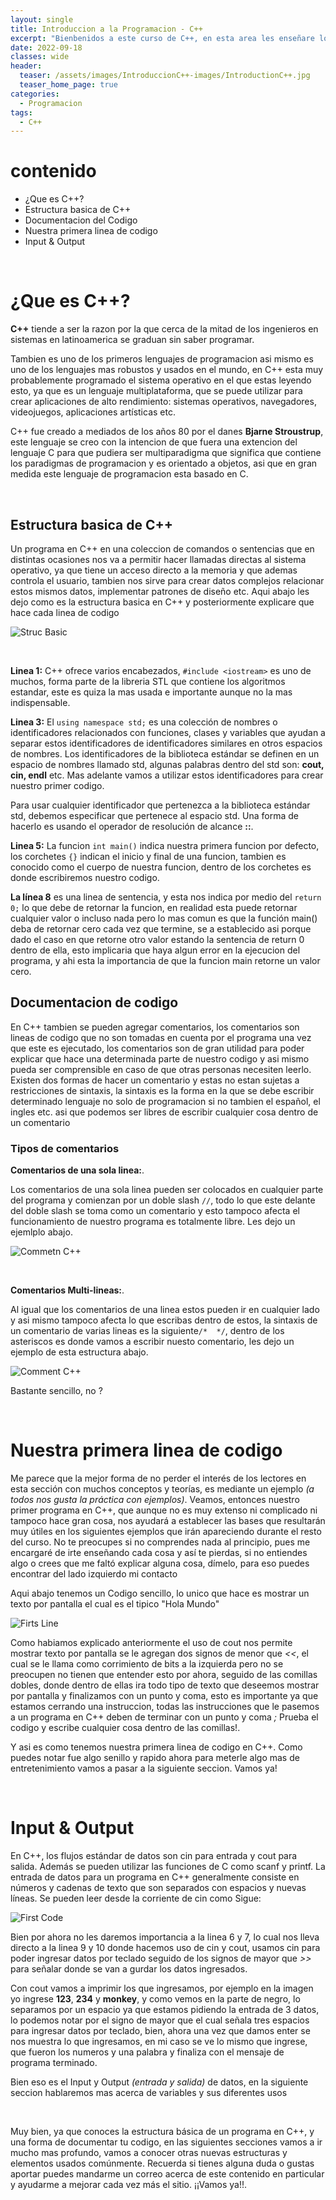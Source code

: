 ```yaml
---
layout: single
title: Introduccion a la Programacion - C++
excerpt: "Bienbenidos a este curso de C++, en esta area les enseñare lo basico, donde programaremos nuestra primera linea de codigo, veremos la estrucutra por defecto y que hace cada parte parte."
date: 2022-09-18
classes: wide
header:
  teaser: /assets/images/IntroduccionC++-images/IntroductionC++.jpg
  teaser_home_page: true
categories:
  - Programacion
tags:  
  - C++ 
---
```


# contenido
* ¿Que es C++?
* Estructura basica de C++
* Documentacion del Codigo
* Nuestra primera linea de codigo
* Input & Output

<br>

# ¿Que es C++?


**C++** tiende a ser la razon por la que cerca de la mitad de los ingenieros en sistemas en latinoamerica se graduan sin saber programar.

Tambien es uno de los primeros lenguajes de programacion asi mismo es uno de los lenguajes mas robustos y usados en el mundo, en C++ esta muy probablemente programado el sistema operativo en el que estas leyendo esto, ya que es un lenguaje multiplataforma, que se puede utilizar para crear aplicaciones de alto rendimiento: sistemas operativos, navegadores, videojuegos, aplicaciones artísticas etc.

C++ fue creado a mediados de los años 80 por el danes **Bjarne Stroustrup**, este lenguaje se creo con la intencion de que fuera una extencion del lenguaje C para que pudiera ser multiparadigma que significa que contiene los paradigmas de programacion y es orientado a objetos, asi que en gran medida este lenguaje de programacion esta basado en C.

<br>

## Estructura basica de C++

Un programa en C++ en una coleccion de comandos o sentencias que en distintas ocasiones nos va a permitir hacer llamadas directas al sistema operativo, ya que tiene un acceso directo a la memoria y que ademas controla el usuario, tambien nos sirve para crear datos complejos relacionar estos mismos datos, implementar patrones de diseño etc.
Aqui abajo les dejo como es la estructura basica en C++ y posteriormente explicare que hace cada linea de codigo

![Struc Basic](/assets/images/IntroduccionC++-images/StrucBasic.png)

<br>

**Linea 1:** C++ ofrece varios encabezados, `#include <iostream>` es uno de muchos, forma parte de la libreria STL que contiene los algoritmos estandar, este es quiza la mas usada e importante aunque no la mas indispensable.

**Linea 3:** El `using namespace std;` es una colección de nombres o identificadores relacionados con funciones, clases y variables que ayudan a separar estos identificadores de identificadores similares en otros espacios de nombres. Los identificadores de la biblioteca estándar se definen en un espacio de nombres llamado std, algunas palabras dentro del std son: **cout, cin, endl** etc. Mas adelante vamos a utilizar estos identificadores para crear nuestro primer codigo.

Para usar cualquier identificador que pertenezca a la biblioteca estándar std, debemos especificar que pertenece al espacio std. Una forma de hacerlo es usando el operador de resolución de alcance **::**.

**Linea 5:** La funcion `int main()` indica nuestra primera funcion por defecto, los corchetes `{}` indican el inicio y final de una funcion, tambien es conocido como el cuerpo de nuestra funcion, dentro de los corchetes es donde escribiremos nuestro codigo.

**La línea 8** es una linea de sentencia, y esta nos indica por medio del `return 0;` lo que debe de retornar la funcion, en realidad esta puede retornar cualquier valor o incluso nada pero lo mas comun es que la función main() deba de retornar cero cada vez que termine, se a establecido asi porque dado el caso en que retorne otro valor estando la sentencia de return 0 dentro de ella, esto implicaria que haya algun error en la ejecucion del programa, y ahi esta la importancia de que la funcion main retorne un valor cero.


## Documentacion de codigo

En C++ tambien se pueden agregar comentarios, los comentarios son lineas de codigo que no son tomadas en cuenta por el programa una vez que este es ejecutado, los comentarios son de gran utilidad para poder explicar que hace una determinada parte de nuestro codigo y asi mismo pueda ser comprensible en caso de que otras personas necesiten leerlo.
Existen dos formas de hacer un comentario y estas no estan sujetas a restricciones de sintaxis, la sintaxis es la forma en la que se debe escribir determinado lenguaje no solo de programacion si no tambien el español, el ingles etc. asi que podemos ser libres de escribir cualquier cosa dentro de un comentario


### Tipos de comentarios

**Comentarios de una sola linea:**.

Los comentarios de una sola linea pueden ser colocados en cualquier parte del programa y comienzan por un doble slash `//`, todo lo que este delante del doble slash se toma como un comentario y esto tampoco afecta el funcionamiento de nuestro programa es totalmente libre.
Les dejo un ejemlplo abajo.

![Commetn C++](/assets/images/IntroduccionC++-images/comentarioUnalinea.png)

<br>

**Comentarios Multi-lineas:**. 

Al igual que los comentarios de una linea estos pueden ir en cualquier lado y asi mismo tampoco afecta lo que escribas dentro de estos, la sintaxis de un comentario de varias lineas es la siguiente`/*  */`, dentro de los asteriscos es donde vamos a escribir nuesto comentario, les dejo un ejemplo de esta estructura abajo.

![Comment C++](/assets/images/IntroduccionC++-images/comentarioMulti.png)

Bastante sencillo, no ?

<br>

# Nuestra primera linea de codigo

Me parece que la mejor forma de no perder el interés de los lectores en esta sección con muchos conceptos y teorías, es mediante un ejemplo *(a todos nos gusta la práctica con ejemplos)*. Veamos, entonces nuestro primer programa en C++, que aunque no es muy extenso ni complicado ni tampoco hace gran cosa, nos ayudará a establecer las bases que resultarán muy útiles en los siguientes ejemplos que irán apareciendo durante el resto del curso. No te preocupes si no comprendes nada al principio, pues me encargaré de irte enseñando cada cosa y así te pierdas, si no entiendes algo o crees que me faltó explicar alguna cosa, dímelo, para eso puedes encontrar del lado izquierdo mi contacto

Aqui abajo tenemos un Codigo sencillo, lo unico que hace es mostrar un texto por pantalla el cual es el tipico "Hola Mundo"

![Firts Line](/assets/images/IntroduccionC++-images/FirstLine.jpg)

Como habiamos explicado anteriormente el uso de cout nos permite mostrar texto por pantalla se le agregan dos signos de menor que *<<*, el cual se le llama como corrimiento de bits a la izquierda pero no se preocupen no tienen que entender esto por ahora, seguido de las comillas dobles, donde dentro de ellas ira todo tipo de texto que deseemos mostrar por pantalla y finalizamos con un punto y coma, esto es importante ya que estamos cerrando una instruccion, todas las instrucciones que le pasemos a un programa en C++ deben de terminar con un punto y coma *;*
Prueba el codigo y escribe cualquier cosa dentro de las comillas!.

Y asi es como tenemos nuestra primera linea de codigo en C++.
Como puedes notar fue algo senillo y rapido ahora para meterle algo mas de entretenimiento vamos a pasar a la siguiente seccion. Vamos ya!

<br>

# Input & Output

En C++, los flujos estándar de datos son cin para entrada y cout para salida. Además se pueden utilizar las funciones de C como scanf y printf. La entrada de datos para un programa en C++ generalmente consiste en números y cadenas de texto que son separados con espacios y nuevas líneas. Se pueden leer desde la corriente de cin como Sigue:

![First Code](/assets/images/IntroduccionC++-images/FirstCode.jpg)

Bien por ahora no les daremos importancia a la linea 6 y 7, lo cual nos lleva directo a la linea 9 y 10 donde hacemos uso de cin y cout, usamos cin para poder ingresar datos por teclado seguido de los signos de mayor que *>>* para señalar donde se van a gurdar los datos ingresados.

Con cout vamos a imprimir los que ingresamos, por ejemplo en la imagen yo ingrese **123**, **234** y **monkey**, y como vemos en la parte de negro, lo separamos por un espacio ya que estamos pidiendo la entrada de 3 datos, lo podemos notar por el signo de mayor que el cual señala tres espacios para ingresar datos por teclado, bien, ahora una vez que damos enter se nos muestra lo que ingresamos, en mi caso se ve lo mismo que ingrese, que fueron los numeros y una palabra y finaliza con el mensaje de programa terminado.

Bien eso es el Input y Output *(entrada y salida)* de datos, en la siguiente seccion hablaremos mas acerca de variables y sus diferentes usos

<br>

Muy bien, ya que conoces la estructura básica de un programa en C++, y una forma de documentar tu codigo, en las siguientes secciones vamos a ir mucho mas profundo, vamos a conocer otras nuevas estructuras y elementos usados comúnmente. Recuerda si tienes alguna duda o gustas aportar puedes mandarme un correo acerca de este contenido en particular y ayudarme a mejorar cada vez más el sitio. ¡¡Vamos ya!!.